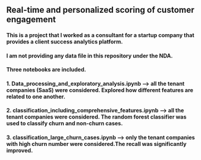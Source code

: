 ## Real-time and personalized scoring of customer engagement
#### This is a project that I worked as a consultant for a startup company that provides a client success analytics platform.
#### I am not providing any data file in this repository under the NDA.
####
#### Three notebooks are included. 
#### 1. Data_processing_and_exploratory_analysis.ipynb --> all the tenant companies (SaaS) were considered. Explored how different features are related to one another.
#### 2. classification_including_comprehensive_features.ipynb --> all the tenant companies were considered. The random forest classifier was used to classify churn and non-churn cases.
#### 3. classification_large_churn_cases.ipynb --> only the tenant companies with high churn number were considered.The recall was significantly improved.
